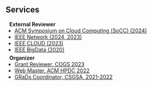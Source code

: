 ## Services

<h4 style="margin:0 10px 0;">External Reviewer</h4>

<ul style="margin:0 0 5px;">
  <li><a href="https://acmsocc.org/2024/"><autocolor>ACM Symposium on Cloud Computing (SoCC) (2024)</autocolor></a></li>
  <li><a href="https://www.comsoc.org/publications/magazines/ieee-network"><autocolor>IEEE Network (2024, 2023)</autocolor></a></li>
  <li><a href="https://conferences.computer.org/cloud/2023/"><autocolor>IEEE CLOUD (2023)</autocolor></a></li>
  <li><a href="https://bigdataieee.org/BigData2020/"><autocolor>IEEE BigData (2020)</autocolor></a></li>
</ul>

<h4 style="margin:0 10px 0;">Organizer</h4>

<ul style="margin:0 0 20px;">
  <li><a href="https://www.cogsmn.org/grants-review-committee"><autocolor>Grant Reviewer, COGS 2023</autocolor></a></li>
  <li><a href="https://www.hpdc.org/2022/"><autocolor>Web Master, ACM HPDC 2022</autocolor></a></li>
  <li><a href="https://cse.umn.edu/cs/computer-science-graduate-students-association-csgsa"><autocolor>GRaDs Coordinator, CSGSA, 2021-2022</autocolor></a></li>
</ul>